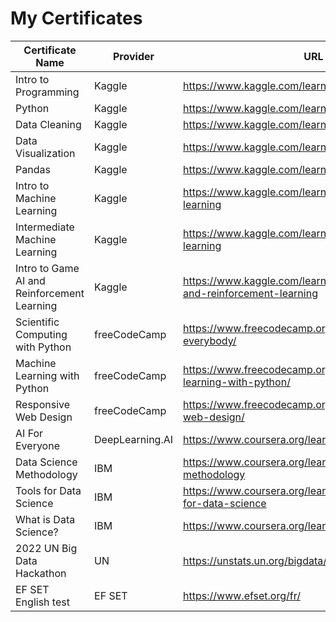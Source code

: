 # My Certificates

| Certificate Name | Provider | URL | PDF File |
|------------------|----------|-----|----------|
| Intro to Programming | Kaggle | https://www.kaggle.com/learn/intro-to-programming | Intro_to_Programming_IC.pdf |
| Python | Kaggle | https://www.kaggle.com/learn/python | Python_IC.pdf |
| Data Cleaning | Kaggle | https://www.kaggle.com/learn/data-cleaning | Data_Cleaning_IC.pdf |
| Data Visualization | Kaggle | https://www.kaggle.com/learn/data-visualization | Data_Visualization_IC.pdf |
| Pandas | Kaggle | https://www.kaggle.com/learn/pandas | Pandas_IC.pdf |
| Intro to Machine Learning | Kaggle | https://www.kaggle.com/learn/intro-to-machine-learning | Intro_to_Machine_Learning_IC.pdf |
| Intermediate Machine Learning | Kaggle | https://www.kaggle.com/learn/intermediate-machine-learning | Intermediate_Machine_Learning_IC.pdf |
| Intro to Game AI and Reinforcement Learning | Kaggle | https://www.kaggle.com/learn/intro-to-game-ai-and-reinforcement-learning | Intro_to_Game_AI_and_Reinforcement_Learning_IC.pdf |
| Scientific Computing with Python | freeCodeCamp | https://www.freecodecamp.org/learn/python-for-everybody/ | Scientific_Computing_with_Python_IC.pdf |
| Machine Learning with Python | freeCodeCamp | https://www.freecodecamp.org/learn/machine-learning-with-python/ | Machine_Learning_with_Python_IC.pdf |
| Responsive Web Design | freeCodeCamp | https://www.freecodecamp.org/learn/responsive-web-design/ | Responsive_Web_Design_IC.pdf |
| AI For Everyone | DeepLearning.AI | https://www.coursera.org/learn/ai-for-everyone | AI_For_Everyone_IC.pdf |
| Data Science Methodology | IBM | https://www.coursera.org/learn/data-science-methodology | Data_Science_Methodology_IC.pdf |
| Tools for Data Science | IBM | https://www.coursera.org/learn/open-source-tools-for-data-science | Tools_for_Data_Science_IC.pdf |
| What is Data Science? | IBM | https://www.coursera.org/learn/what-is-datascience | What_is_Data_Science_IC.pdf |
| 2022 UN Big Data Hackathon | UN | https://unstats.un.org/bigdata/events/2022/hackathon/ | UNBDH_IC.pdf |
| EF SET English test | EF SET | https://www.efset.org/fr/ | EFSET_IC.pdf |
